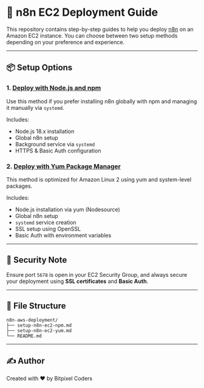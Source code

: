 # 🚀 n8n EC2 Deployment Guide

This repository contains step-by-step guides to help you deploy [n8n](https://n8n.io) on an Amazon EC2 instance. You can choose between two setup methods depending on your preference and experience.

---

## 📦 Setup Options

### 1. [Deploy with Node.js and npm](./setup-n8n-ec2-npm.md)
Use this method if you prefer installing n8n globally with npm and managing it manually via `systemd`.

Includes:
- Node.js 18.x installation
- Global n8n setup
- Background service via `systemd`
- HTTPS & Basic Auth configuration

### 2. [Deploy with Yum Package Manager](./setup-n8n-ec2-yum.md)
This method is optimized for Amazon Linux 2 using yum and system-level packages.

Includes:
- Node.js installation via yum (Nodesource)
- Global n8n setup
- `systemd` service creation
- SSL setup using OpenSSL
- Basic Auth with environment variables

---

## 🔐 Security Note
Ensure port `5678` is open in your EC2 Security Group, and always secure your deployment using **SSL certificates** and **Basic Auth**.

---

## 📁 File Structure

```
n8n-aws-deployment/
├── setup-n8n-ec2-npm.md
├── setup-n8n-ec2-yum.md
└── README.md
```

---

## ✍️ Author
Created with ❤️ by Bitpixel Coders